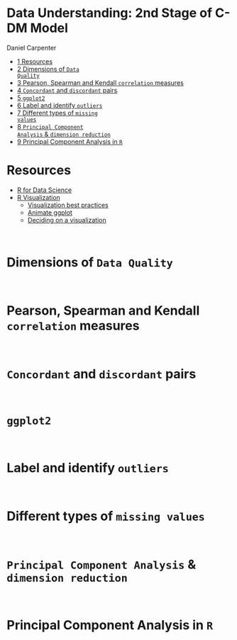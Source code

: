 Data Understanding: 2nd Stage of C-DM Model
================
Daniel Carpenter

-   <a href="#resources" id="toc-resources"><span
    class="toc-section-number">1</span> Resources</a>
-   <a href="#dimensions-of-data-quality"
    id="toc-dimensions-of-data-quality"><span
    class="toc-section-number">2</span> Dimensions of
    <code>Data Quality</code></a>
-   <a href="#pearson-spearman-and-kendall-correlation-measures"
    id="toc-pearson-spearman-and-kendall-correlation-measures"><span
    class="toc-section-number">3</span> Pearson, Spearman and Kendall
    <code>correlation</code> measures</a>
-   <a href="#concordant-and-discordant-pairs"
    id="toc-concordant-and-discordant-pairs"><span
    class="toc-section-number">4</span> <code>Concordant</code> and
    <code>discordant</code> pairs</a>
-   <a href="#ggplot2" id="toc-ggplot2"><span
    class="toc-section-number">5</span> <code>ggplot2</code></a>
-   <a href="#label-and-identify-outliers"
    id="toc-label-and-identify-outliers"><span
    class="toc-section-number">6</span> Label and identify
    <code>outliers</code></a>
-   <a href="#different-types-of-missing-values"
    id="toc-different-types-of-missing-values"><span
    class="toc-section-number">7</span> Different types of
    <code>missing values</code></a>
-   <a href="#principal-component-analysis-dimension-reduction"
    id="toc-principal-component-analysis-dimension-reduction"><span
    class="toc-section-number">8</span>
    <code>Principal Component Analysis</code> &amp;
    <code>dimension reduction</code></a>
-   <a href="#principal-component-analysis-in-r"
    id="toc-principal-component-analysis-in-r"><span
    class="toc-section-number">9</span> Principal Component Analysis in
    <code>R</code></a>

# Resources

-   [R for Data Science](https://r4ds.had.co.nz/)
-   [R Visualization](https://r-graph-gallery.com/index.html)
    -   [Visualization best
        practices](https://www.data-to-viz.com/caveats.html)
    -   [Animate ggplot](https://r-graph-gallery.com/animation.html)
    -   [Deciding on a
        visualization](https://www.data-to-viz.com/img/poster/poster_big.png)

<br>

# Dimensions of `Data Quality`

<br>

# Pearson, Spearman and Kendall `correlation` measures

<br>

# `Concordant` and `discordant` pairs

<br>

# `ggplot2`

<br>

# Label and identify `outliers`

<br>

# Different types of `missing values`

<br>

# `Principal Component Analysis` & `dimension reduction`

<br>

# Principal Component Analysis in `R`

<br>
